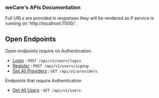 ### weCare's APIs Documentation

Full URLs are provided in responses they will be rendered as if service is running on 'http://localhost:7000/'.

## Open Endpoints

Open endpoints require no Authentication.

- [Login](users/login.md) : `POST /api/v1/users/login`
- [Register](users/register.md) : `POST /api/v1/users/signup`
- [Get All Providers](providers/getAllProviders.md) : `GET /api/v1/providers`

Endpoints that require Authentication

- [Get All Users](users/getAllUsers.md) : `GET /api/v1/users`